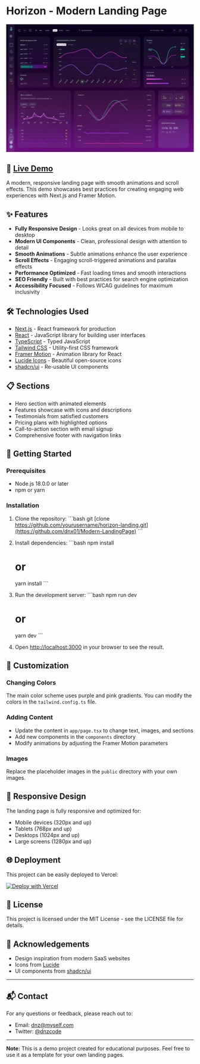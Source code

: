 # Horizon - Modern Landing Page

![Horizon Landing Page](public/hero-dashboard.png)

## 🚀 [Live Demo](https://modern-landingpagednzdev.netlify.app/)

A modern, responsive landing page with smooth animations and scroll effects. This demo showcases best practices for creating engaging web experiences with Next.js and Framer Motion.

## ✨ Features

- **Fully Responsive Design** - Looks great on all devices from mobile to desktop
- **Modern UI Components** - Clean, professional design with attention to detail
- **Smooth Animations** - Subtle animations enhance the user experience
- **Scroll Effects** - Engaging scroll-triggered animations and parallax effects
- **Performance Optimized** - Fast loading times and smooth interactions
- **SEO Friendly** - Built with best practices for search engine optimization
- **Accessibility Focused** - Follows WCAG guidelines for maximum inclusivity

## 🛠️ Technologies Used

- [Next.js](https://nextjs.org/) - React framework for production
- [React](https://reactjs.org/) - JavaScript library for building user interfaces
- [TypeScript](https://www.typescriptlang.org/) - Typed JavaScript
- [Tailwind CSS](https://tailwindcss.com/) - Utility-first CSS framework
- [Framer Motion](https://www.framer.com/motion/) - Animation library for React
- [Lucide Icons](https://lucide.dev/) - Beautiful open-source icons
- [shadcn/ui](https://ui.shadcn.com/) - Re-usable UI components

## 📋 Sections

- Hero section with animated elements
- Features showcase with icons and descriptions
- Testimonials from satisfied customers
- Pricing plans with highlighted options
- Call-to-action section with email signup
- Comprehensive footer with navigation links

## 🚀 Getting Started

### Prerequisites

- Node.js 18.0.0 or later
- npm or yarn

### Installation

1. Clone the repository:
   \`\`\`bash
   git [clone https://github.com/yourusername/horizon-landing.git](https://github.com/dnx01/Modern-LandingPage)
   \`\`\`

2. Install dependencies:
   \`\`\`bash
   npm install
   # or
   yarn install
   \`\`\`

3. Run the development server:
   \`\`\`bash
   npm run dev
   # or
   yarn dev
   \`\`\`

4. Open [http://localhost:3000](http://localhost:3000) in your browser to see the result.

## 🔧 Customization

### Changing Colors

The main color scheme uses purple and pink gradients. You can modify the colors in the `tailwind.config.ts` file.

### Adding Content

- Update the content in `app/page.tsx` to change text, images, and sections
- Add new components in the `components` directory
- Modify animations by adjusting the Framer Motion parameters

### Images

Replace the placeholder images in the `public` directory with your own images.

## 📱 Responsive Design

The landing page is fully responsive and optimized for:
- Mobile devices (320px and up)
- Tablets (768px and up)
- Desktops (1024px and up)
- Large screens (1280px and up)

## 🌐 Deployment

This project can be easily deployed to Vercel:

[![Deploy with Vercel](https://vercel.com/button)](https://vercel.com/new/clone?repository-url=https%3A%2F%2Fgithub.com%2Fyourusername%2FModern-LandingPage)

## 📄 License

This project is licensed under the MIT License - see the LICENSE file for details.

## 🙏 Acknowledgements

- Design inspiration from modern SaaS websites
- Icons from [Lucide](https://lucide.dev/)
- UI components from [shadcn/ui](https://ui.shadcn.com/)

---

## 📬 Contact

For any questions or feedback, please reach out to:
- Email: dnz@myself.com
- Twitter: [@dnzcode](https://x.com/dnzcode)

---

**Note:** This is a demo project created for educational purposes. Feel free to use it as a template for your own landing pages.
